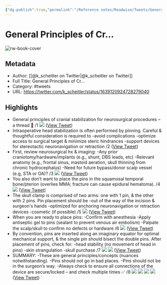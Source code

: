 ```yaml
---
{"dg-publish":true,"permalink":"/Reference notes/Readwise/Tweets/General Principles of Cr.../"}
---
```


# General Principles of Cr...

![rw-book-cover](https://pbs.twimg.com/profile_images/1445112523284520966/qtwx9R2J.jpg)

## Metadata
- Author: [[@k_scheitler on Twitter\|@k_scheitler on Twitter]]
- Full Title: General Principles of Cr...
- Category: #tweets
- URL: https://twitter.com/k_scheitler/status/1639120924728279040

## Highlights
- General principles of cranial stabilization for neurosurgical procedures – a thread 🧵
  /1 
  ![](https://pbs.twimg.com/media/Fr9Ty1IWIAEppwK.jpg) ([View Tweet](https://twitter.com/k_scheitler/status/1639120924728279040))
- Intraoperative head stabilization is often performed by pinning. Careful & thoughtful consideration is required to
  -avoid complications
  -optimize access to surgical target & minimize steric hindrances
  -support devices for stereotactic neuronavigation or retraction
  /2 ([View Tweet](https://twitter.com/k_scheitler/status/1639120936002789376))
- First, review neurosurgical hx & imaging:
  -Any prior craniotomy/hardware/implants (e.g., shunt, DBS leads, etc)
  -Relevant anatomy (e.g., frontal sinus, mastoid aeration, skull thinning from chronic hydrocephalus)
  -Need for future bypass/donor scalp vessel (e.g, STA or OA)?
  /3 
  ![](https://pbs.twimg.com/media/Fr9TztuXoAA8LZt.jpg) ([View Tweet](https://twitter.com/k_scheitler/status/1639120940238884867))
- You also don’t want to place the pins in the squamosal temporal bone/pterion (overlies MMA; fracture can cause epidural hematoma).
  /4 
  ![](https://pbs.twimg.com/media/Fr9Tz9lWYAAbntH.jpg) ([View Tweet](https://twitter.com/k_scheitler/status/1639120944299126784))
- The skull clamp is comprised of two arms: one with 1 pin, & the other with 2 pins. Pin placement should be
  -out of the way of the incision & surgeon's hands
  -optimized for anchoring neuronavigation or retraction devices 
  -cosmetic (if possible)
  /5 
  ![](https://pbs.twimg.com/media/Fr9T0R4XwAESRyk.jpg) ([View Tweet](https://twitter.com/k_scheitler/status/1639120950024339456))
- When you are ready to place pins:
  -Confirm with anesthesia
  -Apply antiseptic gel to pins (sealant to prevent venous air embolism)
  -Palpate the scalp/skull to confirm no defects or hardware 
  /6 
  ![](https://pbs.twimg.com/media/Fr9T0m8WYAYzfe1.jpg) ([View Tweet](https://twitter.com/k_scheitler/status/1639120957133471744))
- By convention, pins are inserted along an imaginary equator for optimal mechanical support, & the single pin should bisect the double pins.
  After placement of pins, check for:
  -head stability (no movement of head in pins)
  -skin strangulation
  -skull purchase
  /7 
  ![](https://pbs.twimg.com/media/Fr9T1CeWwAIoOti.jpg) 
  ![](https://pbs.twimg.com/media/Fr9T1CcWIAEjVVl.jpg) ([View Tweet](https://twitter.com/k_scheitler/status/1639120963148333056))
- SUMMARY:
  -These are general principles/concepts (nuances notwithstanding).
  -Pins should not go in bad places.
  -Pins should not be in the surgeon’s way.
  -Always check to ensure all connections of the device are secure/locked – and check multiple times ✅
  /8 
  ![](https://pbs.twimg.com/media/Fr9T1WBXoAA_ds4.jpg) 
  ![](https://pbs.twimg.com/media/Fr9T1WEXgAIhAKq.jpg) 
  ![](https://pbs.twimg.com/media/Fr9T1WAXoAACGTd.jpg) 
  ![](https://pbs.twimg.com/media/Fr9T1WCWcAAN7J9.jpg) ([View Tweet](https://twitter.com/k_scheitler/status/1639120968348991492))
